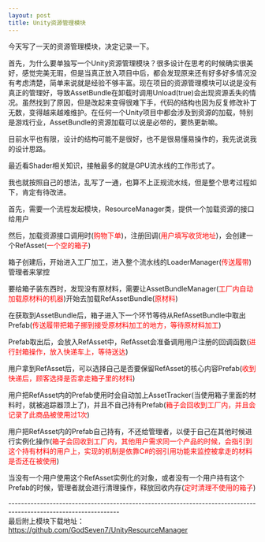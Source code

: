 ```yaml
---
layout: post
title: Unity资源管理模块
---
```


今天写了一天的资源管理模块，决定记录一下。

首先，为什么要单独写一个Unity资源管理模块？很多设计在思考的时候确实很美好，感觉完美无瑕，但是当真正放入项目中后，都会发现原来还有好多好多情况没有考虑清楚，简单来说就是经验不够丰富。现在项目的资源管理模块可以说是没有真正的管理好，导致AssetBundle在卸载时调用Unload(true)会出现资源丢失的情况。虽然找到了原因，但是改起来变得很难下手，代码的结构也因为反复修改补丁无数，变得越来越难维护。在任何一个Unity项目中都会涉及到资源的加载，特别是游戏行业，AssetBundle的资源加载可以说是必带的，要热更新嘛。


目前水平也有限，设计的结构可能不是很好，也不是很易懂易操作的，我先说说我的设计思路。

最近看Shader相关知识，接触最多的就是GPU流水线的工作形式了。<br/>

我也就按照自己的想法，乱写了一通，也算不上正规流水线，但是整个思考过程如下，肯定有待改进。<br/>

首先，需要一个流程发起模块，ResourceManager类，提供一个加载资源的接口给用户<br/>

然后，加载资源接口调用时(<font color="#FF0000">购物下单</font>)，注册回调(<font color="#FF0000">用户填写收货地址</font>)，会创建一个RefAsset(<font color="#FF0000">一个空的箱子</font>)<br/>

箱子创建后，开始进入工厂加工，进入整个流水线的LoaderManager(<font color="#FF0000">传送履带</font>)管理者来掌控<br/>

要给箱子装东西时，发现没有原材料，需要让AssetBundleManager(<font color="#FF0000">工厂内自动加载原材料的机器</font>)开始去加载RefAssetBundle(<font color="#FF0000">原材料</font>)<br/>

在获取到AssetBundle后，箱子进入下一个环节等待从RefAssetBundle中取出Prefab(<font color="#FF0000">传送履带把箱子挪到接受原材料加工的地方，等待原材料加工</font>)<br/>

Prefab取出后，会放入RefAsset中，RefAsset会准备调用用户注册的回调函数(<font color="#FF0000">进行封箱操作，放入快递车上，等待送达</font>)<br/>

用户拿到RefAsset后，可以选择自己是否要保留RefAsset的核心内容Prefab(<font color="#FF0000">收到快递后，顾客选择是否拿走箱子里的材料</font>)<br/>

用户把RefAsset内的Prefab使用时会自动加上AssetTracker(当使用箱子里面的材料时，就被追踪器顶上了)，并且不自己持有Prefab(<font color="#FF0000">箱子会回收到工厂内，并且会记录了此商品被使用过1次</font>)<br/>

用户把RefAsset内的Prefab自己持有，不还给管理者，以便于自己在其他时候进行实例化操作(<font color="#FF0000">箱子会回收到工厂内，其他用户需求同一个产品的时候，会指引到这个持有材料的用户上，实现的机制是依靠C#的弱引用功能来监控被拿走的材料是否还在被使用</font>)<br/>

当没有一个用户使用这个RefAsset实例化的对象，或者没有一个用户持有这个Prefab的时候，管理者就会进行清理操作，释放回收内存(<font color="#FF0000">定时清理不使用的箱子</font>)<br/>


-----------------------------------------------------------------------------------------------------------------<br/>
最后附上模块下载地址：
<a href="https://github.com/GodSeven7/UnityResourceManager">https://github.com/GodSeven7/UnityResourceManager</a>
